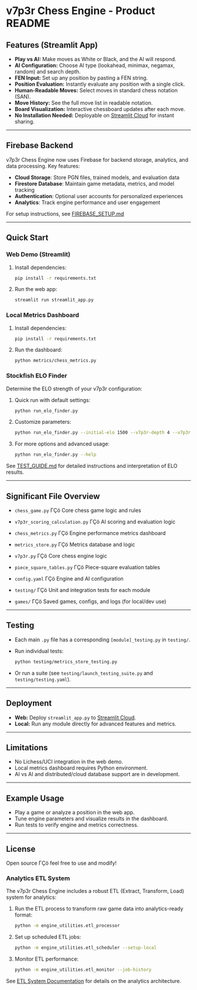 ﻿# v7p3r Chess Engine - Product README

## Features (Streamlit App)

- **Play vs AI:** Make moves as White or Black, and the AI will respond.
- **AI Configuration:** Choose AI type (lookahead, minimax, negamax, random) and search depth.
- **FEN Input:** Set up any position by pasting a FEN string.
- **Position Evaluation:** Instantly evaluate any position with a single click.
- **Human-Readable Moves:** Select moves in standard chess notation (SAN).
- **Move History:** See the full move list in readable notation.
- **Board Visualization:** Interactive chessboard updates after each move.
- **No Installation Needed:** Deployable on [Streamlit Cloud](https://streamlit.io/cloud) for instant sharing.

---

## Firebase Backend

v7p3r Chess Engine now uses Firebase for backend storage, analytics, and data processing. Key features:

- **Cloud Storage**: Store PGN files, trained models, and evaluation data
- **Firestore Database**: Maintain game metadata, metrics, and model tracking
- **Authentication**: Optional user accounts for personalized experiences
- **Analytics**: Track engine performance and user engagement

For setup instructions, see [FIREBASE_SETUP.md](FIREBASE_SETUP.md)

---

## Quick Start

### Web Demo (Streamlit)

1. Install dependencies:

    ```bash
    pip install -r requirements.txt
    ```

2. Run the web app:

    ```bash
    streamlit run streamlit_app.py
    ```

### Local Metrics Dashboard

1. Install dependencies:

    ```bash
    pip install -r requirements.txt
    ```

2. Run the dashboard:

    ```bash
    python metrics/chess_metrics.py
    ```

### Stockfish ELO Finder

Determine the ELO strength of your v7p3r configuration:

1. Quick run with default settings:

   ```bash
   python run_elo_finder.py
   ```

2. Customize parameters:

   ```bash
   python run_elo_finder.py --initial-elo 1500 --v7p3r-depth 4 --v7p3r-ruleset aggressive_evaluation
   ```

3. For more options and advanced usage:

   ```bash
   python run_elo_finder.py --help
   ```

See [TEST_GUIDE.md](TEST_GUIDE.md) for detailed instructions and interpretation of ELO results.

---

## Significant File Overview

- `chess_game.py` ΓÇö Core chess game logic and rules
- `v7p3r_scoring_calculation.py` ΓÇö AI scoring and evaluation logic
- `chess_metrics.py` ΓÇö Engine performance metrics dashboard
- `metrics_store.py` ΓÇö Metrics database and logic
- `v7p3r.py` ΓÇö Core chess engine logic
- `piece_square_tables.py` ΓÇö Piece-square evaluation tables

- `config.yaml` ΓÇö Engine and AI configuration
- `testing/` ΓÇö Unit and integration tests for each module
- `games/` ΓÇö Saved games, configs, and logs (for local/dev use)

---

## Testing

- Each main `.py` file has a corresponding `[module]_testing.py` in `testing/`.
- Run individual tests:

    ```bash
    python testing/metrics_store_testing.py
    ```

- Or run a suite (see `testing/launch_testing_suite.py` and `testing/testing.yaml`).

---

## Deployment

- **Web:** Deploy `streamlit_app.py` to [Streamlit Cloud](https://streamlit.io/cloud).
- **Local:** Run any module directly for advanced features and metrics.

---

## Limitations

- No Lichess/UCI integration in the web demo.
- Local metrics dashboard requires Python environment.
- AI vs AI and distributed/cloud database support are in development.

---

## Example Usage

- Play a game or analyze a position in the web app.
- Tune engine parameters and visualize results in the dashboard.
- Run tests to verify engine and metrics correctness.

---

## License

Open source ΓÇö feel free to use and modify!

### Analytics ETL System

The v7p3r Chess Engine includes a robust ETL (Extract, Transform, Load) system for analytics:

1. Run the ETL process to transform raw game data into analytics-ready format:

    ```bash
    python -m engine_utilities.etl_processor
    ```

2. Set up scheduled ETL jobs:

    ```bash
    python -m engine_utilities.etl_scheduler --setup-local
    ```

3. Monitor ETL performance:

    ```bash
    python -m engine_utilities.etl_monitor --job-history
    ```

See [ETL System Documentation](docs/etl_system.md) for details on the analytics architecture.
